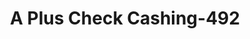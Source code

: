 ---
f_zip-code: 48237
f_state-code: MI
title: A Plus Check Cashing-492
f_phone: 248-541-7777
f_city-only: Oak Park
f_address: 22118 Coolidge Hwy Oak Park
f_location-unique-id: '492'
slug: a-plus-check-cashing-492
updated-on: '2024-05-30T13:46:58.046Z'
created-on: '2024-05-30T13:36:59.803Z'
published-on: '2024-05-30T13:54:32.469Z'
f_city-state: cms/city/oak-park-mi.md
f_company: cms/company/a-plus-check-cashing.md
f_state: cms/state/michigan.md
layout: '[payday-loan].html'
tags: payday-loan
---